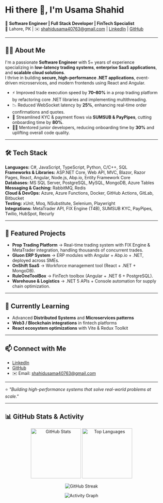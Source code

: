 # Hi there 👋, I'm Usama Shahid

🚀 **Software Engineer | Full Stack Developer | FinTech Specialist**  
📍 Lahore, PK | ✉️ shahidusama40763@gmail.com | [LinkedIn](https://www.linkedin.com/in/usama-shahid-dev/) | [GitHub](https://github.com/shadev256)

---

## 👨‍💻 About Me
I'm a passionate **Software Engineer** with 5+ years of experience specializing in **low-latency trading systems**, **enterprise SaaS applications**, and **scalable cloud solutions**.  
I thrive in building **secure, high-performance .NET applications**, event-driven microservices, and modern frontends using React and Angular.

- ⚡ Improved trade execution speed by **70–80%** in a prop trading platform by refactoring core .NET libraries and implementing multithreading.  
- 📉 Reduced WebSocket latency by **25%**, enhancing real-time order confirmations and quotes.  
- 🔐 Streamlined KYC & payment flows via **SUMSUB & PayPipes**, cutting onboarding time by **80%**.  
- 👨‍🏫 Mentored junior developers, reducing onboarding time by **30%** and uplifting overall code quality.  

---

## 🛠️ Tech Stack

**Languages:** C#, JavaScript, TypeScript, Python, C/C++, SQL  
**Frameworks & Libraries:** ASP.NET Core, Web API, MVC, Blazor, Razor Pages, React, Angular, Node.js, Abp.io, Entity Framework Core  
**Databases:** MS SQL Server, PostgreSQL, MySQL, MongoDB, Azure Tables  
**Messaging & Caching:** RabbitMQ, Redis  
**Cloud & DevOps:** Azure, Azure Functions, Docker, GitHub Actions, GitLab, Bitbucket  
**Testing:** xUnit, Moq, NSubstitute, Selenium, Playwright  
**Integrations:** MetaTrader API, FIX Engine (T4B), SUMSUB KYC, PayPipes, Twilio, HubSpot, Recurly  

---

## 📂 Featured Projects

- **Prop Trading Platform** → Real-time trading system with FIX Engine & MetaTrader integration, handling thousands of concurrent trades.  
- **Gluon ERP System** → ERP modules with Angular + Abp.io + .NET, deployed across SMEs.  
- **OnShift SaaS** → Workforce management tool (React + .NET + MongoDB).  
- **RuleOneToolBox** → FinTech toolbox (Angular + .NET 6 + PostgreSQL).  
- **Warehouse & Logistics** → .NET 5 APIs + Console automation for supply chain optimization.  

---

## 🌱 Currently Learning
- Advanced **Distributed Systems** and **Microservices patterns**  
- **Web3 / Blockchain integrations** in fintech platforms  
- **React ecosystem optimizations** with Vite & Redux Toolkit  

---

## 📫 Connect with Me
- [LinkedIn](https://www.linkedin.com/in/usama-shahid-dev/)  
- [GitHub](https://github.com/shadev256)  
- ✉️ Email: shahidusama40763@gmail.com  

---

⭐️ *"Building high-performance systems that solve real-world problems at scale."*  

---

## 📊 GitHub Stats & Activity
<p align="center">
  <img src="https://github-readme-stats.vercel.app/api?username=shadev256&show_icons=true&include_all_commits=true&count_private=true&hide_border=true" alt="GitHub Stats" height="165" />
  <img src="https://github-readme-stats.vercel.app/api/top-langs/?username=shadev256&layout=compact&hide_border=true" alt="Top Languages" height="165" />
</p>

<p align="center">
  <img src="https://streak-stats.demolab.com?user=shadev256&hide_border=true" alt="GitHub Streak" />
</p>

<p align="center">
  <img src="https://github-readme-activity-graph.vercel.app/graph?username=shadev256&theme=github&hide_border=true" alt="Activity Graph" />
</p>


